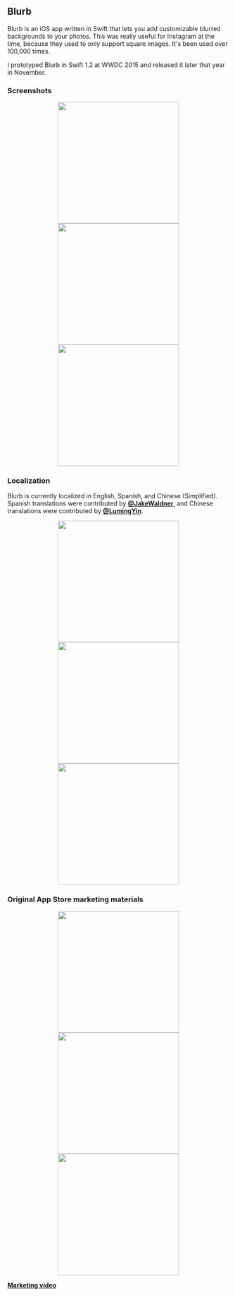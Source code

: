 ## Blurb

Blurb is an iOS app written in Swift that lets you add customizable blurred backgrounds to your photos. This was really useful for Instagram at the time, because they used to only support square images. It's been used over 100,000 times.

I prototyped Blurb in Swift 1.2 at WWDC 2015 and released it later that year in November.

### Screenshots

<p align="center">
    <img src="images/X%201.png" width=275px> <img src="images/X%202.png" width=275px> <img src="images/X%203.png" width=275px>
</p>

### Localization

Blurb is currently localized in English, Spanish, and Chinese (Simplified). Spanish translations were contributed by **[@JakeWaldner](http://github.com/JakeWaldner)**, and Chinese translations were contributed by **[@LumingYin](http://github.com/LumingYin)**.

<p align="center">
    <img src="images/localized%201.png" width=275px> <img src="images/localized%202.png" width=275px> <img src="images/localized%203.png" width=275px>
</p>

### Original App Store marketing materials

<p align="center">
    <img src="images/legacy%201.png" width=275px> <img src="images/legacy%202.png" width=275px> <img src="images/legacy%203.png" width=275px>
</p>

**[Marketing video](https://www.instagram.com/p/-ZcMIGjwoU/?taken-by=cal_stephens)**
